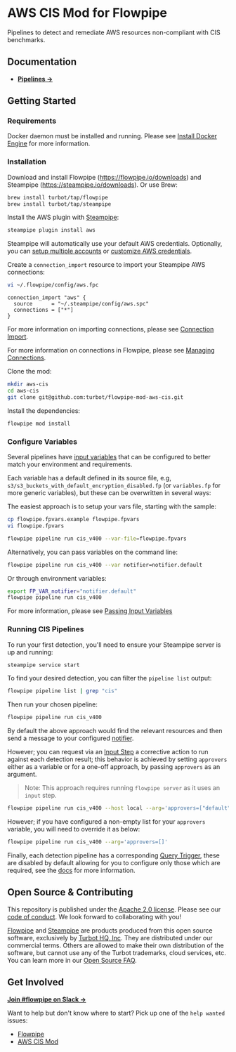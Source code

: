 # AWS CIS Mod for Flowpipe

Pipelines to detect and remediate AWS resources non-compliant with CIS benchmarks.

## Documentation

- **[Pipelines →](https://hub.flowpipe.io/mods/turbot/aws_cis/pipelines)**

## Getting Started

### Requirements

Docker daemon must be installed and running. Please see [Install Docker Engine](https://docs.docker.com/engine/install/) for more information.

### Installation

Download and install Flowpipe (https://flowpipe.io/downloads) and Steampipe (https://steampipe.io/downloads). Or use Brew:

```sh
brew install turbot/tap/flowpipe
brew install turbot/tap/steampipe
```

Install the AWS plugin with [Steampipe](https://steampipe.io):

```sh
steampipe plugin install aws
```

Steampipe will automatically use your default AWS credentials. Optionally, you can [setup multiple accounts](https://hub.steampipe.io/plugins/turbot/aws#multi-account-connections) or [customize AWS credentials](https://hub.steampipe.io/plugins/turbot/aws#configuring-aws-credentials).

Create a `connection_import` resource to import your Steampipe AWS connections:

```sh
vi ~/.flowpipe/config/aws.fpc
```

```hcl
connection_import "aws" {
  source      = "~/.steampipe/config/aws.spc"
  connections = ["*"]
}
```

For more information on importing connections, please see [Connection Import](https://flowpipe.io/docs/reference/config-files/connection_import).

For more information on connections in Flowpipe, please see [Managing Connections](https://flowpipe.io/docs/run/connections).

Clone the mod:

```sh
mkdir aws-cis
cd aws-cis
git clone git@github.com:turbot/flowpipe-mod-aws-cis.git
```

Install the dependencies:

```sh
flowpipe mod install
```

### Configure Variables

Several pipelines have [input variables](https://flowpipe.io/docs/build/mod-variables#input-variables) that can be configured to better match your environment and requirements.

Each variable has a default defined in its source file, e.g, `s3/s3_buckets_with_default_encryption_disabled.fp` (or `variables.fp` for more generic variables), but these can be overwritten in several ways:

The easiest approach is to setup your vars file, starting with the sample:

```sh
cp flowpipe.fpvars.example flowpipe.fpvars
vi flowpipe.fpvars

flowpipe pipeline run cis_v400 --var-file=flowpipe.fpvars
```

Alternatively, you can pass variables on the command line:

```sh
flowpipe pipeline run cis_v400 --var notifier=notifier.default
```

Or through environment variables:

```sh
export FP_VAR_notifier="notifier.default"
flowpipe pipeline run cis_v400
```

For more information, please see [Passing Input Variables](https://flowpipe.io/docs/build/mod-variables#passing-input-variables)

### Running CIS Pipelines

To run your first detection, you'll need to ensure your Steampipe server is up and running:

```sh
steampipe service start
```

To find your desired detection, you can filter the `pipeline list` output:

```sh
flowpipe pipeline list | grep "cis"
```

Then run your chosen pipeline:

```sh
flowpipe pipeline run cis_v400
```

By default the above approach would find the relevant resources and then send a message to your configured [notifier](https://flowpipe.io/docs/reference/config-files/notifier).

However;  you can request via an [Input Step](https://flowpipe.io/docs/build/input) a corrective action to run against each detection result; this behavior is achieved by setting `approvers` either as a variable or for a one-off approach, by passing `approvers` as an argument.

> Note: This approach requires running `flowpipe server` as it uses an `input` step.

```sh
flowpipe pipeline run cis_v400 --host local --arg='approvers=["default"]'
```

However; if you have configured a non-empty list for your `approvers` variable, you will need to override it as below:

```sh
flowpipe pipeline run cis_v400 --arg='approvers=[]'
```

Finally, each detection pipeline has a corresponding [Query Trigger](https://flowpipe.io/docs/flowpipe-hcl/trigger/query), these are disabled by default allowing for you to configure only those which are required, see the [docs](https://hub.flowpipe.io/mods/turbot/aws_cis/triggers) for more information.

## Open Source & Contributing

This repository is published under the [Apache 2.0 license](https://www.apache.org/licenses/LICENSE-2.0). Please see our [code of conduct](https://github.com/turbot/.github/blob/main/CODE_OF_CONDUCT.md). We look forward to collaborating with you!

[Flowpipe](https://flowpipe.io) and [Steampipe](https://steampipe.io) are products produced from this open source software, exclusively by [Turbot HQ, Inc](https://turbot.com). They are distributed under our commercial terms. Others are allowed to make their own distribution of the software, but cannot use any of the Turbot trademarks, cloud services, etc. You can learn more in our [Open Source FAQ](https://turbot.com/open-source).

## Get Involved

**[Join #flowpipe on Slack →](https://turbot.com/community/join)**

Want to help but don't know where to start? Pick up one of the `help wanted` issues:

- [Flowpipe](https://github.com/turbot/flowpipe/labels/help%20wanted)
- [AWS CIS Mod](https://github.com/turbot/flowpipe-mod-aws-cis/labels/help%20wanted)
